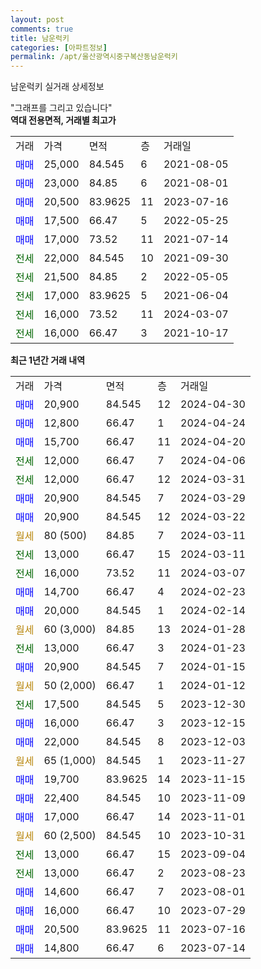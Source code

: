 ```yaml
---
layout: post
comments: true
title: 남운럭키
categories: [아파트정보]
permalink: /apt/울산광역시중구복산동남운럭키
---
```


남운럭키 실거래 상세정보

<script type="text/javascript">
  google.charts.load('current', {'packages':['line', 'corechart']});
  google.charts.setOnLoadCallback(drawChart);

  function drawChart() {
    var data = new google.visualization.DataTable();
    data.addColumn('date', '거래일');
    data.addColumn('number', "매매");
    data.addColumn('number', "전세");
    data.addColumn('number', "전매");

    data.addRows([[new Date(Date.parse("2024-04-30")), 20900, null, null], [new Date(Date.parse("2024-04-24")), 12800, null, null], [new Date(Date.parse("2024-04-20")), 15700, null, null], [new Date(Date.parse("2024-04-06")), null, 12000, null], [new Date(Date.parse("2024-03-31")), null, 12000, null], [new Date(Date.parse("2024-03-29")), 20900, null, null], [new Date(Date.parse("2024-03-22")), 20900, null, null], [new Date(Date.parse("2024-03-11")), null, null, null], [new Date(Date.parse("2024-03-11")), null, 13000, null], [new Date(Date.parse("2024-03-07")), null, 16000, null], [new Date(Date.parse("2024-02-23")), 14700, null, null], [new Date(Date.parse("2024-02-14")), 20000, null, null], [new Date(Date.parse("2024-01-28")), null, null, null], [new Date(Date.parse("2024-01-23")), null, 13000, null], [new Date(Date.parse("2024-01-15")), 20900, null, null], [new Date(Date.parse("2024-01-12")), null, null, null], [new Date(Date.parse("2023-12-30")), null, 17500, null], [new Date(Date.parse("2023-12-15")), 16000, null, null], [new Date(Date.parse("2023-12-03")), 22000, null, null], [new Date(Date.parse("2023-11-27")), null, null, null], [new Date(Date.parse("2023-11-15")), 19700, null, null], [new Date(Date.parse("2023-11-09")), 22400, null, null], [new Date(Date.parse("2023-11-01")), 17000, null, null], [new Date(Date.parse("2023-10-31")), null, null, null], [new Date(Date.parse("2023-09-04")), null, 13000, null], [new Date(Date.parse("2023-08-23")), null, 13000, null], [new Date(Date.parse("2023-08-01")), 14600, null, null], [new Date(Date.parse("2023-07-29")), 16000, null, null], [new Date(Date.parse("2023-07-16")), 20500, null, null], [new Date(Date.parse("2023-07-14")), 14800, null, null]]);

    var options = {
      hAxis: {
        format: 'yyyy/MM/dd'
      },    
      lineWidth: 0,
      pointsVisible: true,    
      title: '최근 1년간 유형별 실거래가 분포',
      legend: { position: 'bottom' }
    };

    var formatter = new google.visualization.NumberFormat({pattern:'###,###'} );
    formatter.format(data, 1);
    formatter.format(data, 2);
    
    setTimeout(function() {
        var chart = new google.visualization.LineChart(document.getElementById('columnchart_material'));
        chart.draw(data, (options));
        document.getElementById('loading').style.display = 'none';
    }, 200);
  }
</script>


<div id="loading" style="z-index:20; display: block; margin-left: 0px">"그래프를 그리고 있습니다"</div>
<div id="columnchart_material" style="width: 95%; margin-left: 0px; display: block"></div>
<!-- contents start -->
<b>역대 전용면적, 거래별 최고가</b>
<table class="sortable">
    <tr>
      <td>거래</td>
      <td>가격</td>
      <td>면적</td>
      <td>층</td>
      <td>거래일</td>
    </tr>
        <tr>
          <td><a style="color: blue">매매</a></td>
          <td>25,000</td>
          <td>84.545</td>
          <td>6</td>
          <td>2021-08-05</td>
        </tr>            <tr>
          <td><a style="color: blue">매매</a></td>
          <td>23,000</td>
          <td>84.85</td>
          <td>6</td>
          <td>2021-08-01</td>
        </tr>            <tr>
          <td><a style="color: blue">매매</a></td>
          <td>20,500</td>
          <td>83.9625</td>
          <td>11</td>
          <td>2023-07-16</td>
        </tr>            <tr>
          <td><a style="color: blue">매매</a></td>
          <td>17,500</td>
          <td>66.47</td>
          <td>5</td>
          <td>2022-05-25</td>
        </tr>            <tr>
          <td><a style="color: blue">매매</a></td>
          <td>17,000</td>
          <td>73.52</td>
          <td>11</td>
          <td>2021-07-14</td>
        </tr>        
        <tr>
              <td><a style="color: darkgreen">전세</a></td>
              <td>22,000</td>
              <td>84.545</td>
              <td>10</td>
              <td>2021-09-30</td>
            </tr>            <tr>
              <td><a style="color: darkgreen">전세</a></td>
              <td>21,500</td>
              <td>84.85</td>
              <td>2</td>
              <td>2022-05-05</td>
            </tr>            <tr>
              <td><a style="color: darkgreen">전세</a></td>
              <td>17,000</td>
              <td>83.9625</td>
              <td>5</td>
              <td>2021-06-04</td>
            </tr>            <tr>
              <td><a style="color: darkgreen">전세</a></td>
              <td>16,000</td>
              <td>73.52</td>
              <td>11</td>
              <td>2024-03-07</td>
            </tr>            <tr>
              <td><a style="color: darkgreen">전세</a></td>
              <td>16,000</td>
              <td>66.47</td>
              <td>3</td>
              <td>2021-10-17</td>
            </tr>        
    
</table>

<b>최근 1년간 거래 내역</b>

<table class="sortable">
    <tr>
      <td>거래</td>
      <td>가격</td>
      <td>면적</td>
      <td>층</td>
      <td>거래일</td>
    </tr>
    <tr>
      <td><a style="color: blue">매매</a></td>
      <td>20,900</td>
      <td>84.545</td>
      <td>12</td>
      <td>2024-04-30</td>
    </tr>          <tr>
      <td><a style="color: blue">매매</a></td>
      <td>12,800</td>
      <td>66.47</td>
      <td>1</td>
      <td>2024-04-24</td>
    </tr>          <tr>
      <td><a style="color: blue">매매</a></td>
      <td>15,700</td>
      <td>66.47</td>
      <td>11</td>
      <td>2024-04-20</td>
    </tr>          <tr>
      <td><a style="color: darkgreen">전세</a></td>
      <td>12,000</td>
      <td>66.47</td>
      <td>7</td>
      <td>2024-04-06</td>
    </tr>          <tr>
      <td><a style="color: darkgreen">전세</a></td>
      <td>12,000</td>
      <td>66.47</td>
      <td>12</td>
      <td>2024-03-31</td>
    </tr>          <tr>
      <td><a style="color: blue">매매</a></td>
      <td>20,900</td>
      <td>84.545</td>
      <td>7</td>
      <td>2024-03-29</td>
    </tr>          <tr>
      <td><a style="color: blue">매매</a></td>
      <td>20,900</td>
      <td>84.545</td>
      <td>12</td>
      <td>2024-03-22</td>
    </tr>          <tr>
      <td><a style="color: darkgoldenrod">월세</a></td>
      <td>80 (500)</td>
      <td>84.85</td>
      <td>7</td>
      <td>2024-03-11</td>
    </tr>          <tr>
      <td><a style="color: darkgreen">전세</a></td>
      <td>13,000</td>
      <td>66.47</td>
      <td>15</td>
      <td>2024-03-11</td>
    </tr>          <tr>
      <td><a style="color: darkgreen">전세</a></td>
      <td>16,000</td>
      <td>73.52</td>
      <td>11</td>
      <td>2024-03-07</td>
    </tr>          <tr>
      <td><a style="color: blue">매매</a></td>
      <td>14,700</td>
      <td>66.47</td>
      <td>4</td>
      <td>2024-02-23</td>
    </tr>          <tr>
      <td><a style="color: blue">매매</a></td>
      <td>20,000</td>
      <td>84.545</td>
      <td>1</td>
      <td>2024-02-14</td>
    </tr>          <tr>
      <td><a style="color: darkgoldenrod">월세</a></td>
      <td>60 (3,000)</td>
      <td>84.85</td>
      <td>13</td>
      <td>2024-01-28</td>
    </tr>          <tr>
      <td><a style="color: darkgreen">전세</a></td>
      <td>13,000</td>
      <td>66.47</td>
      <td>3</td>
      <td>2024-01-23</td>
    </tr>          <tr>
      <td><a style="color: blue">매매</a></td>
      <td>20,900</td>
      <td>84.545</td>
      <td>7</td>
      <td>2024-01-15</td>
    </tr>          <tr>
      <td><a style="color: darkgoldenrod">월세</a></td>
      <td>50 (2,000)</td>
      <td>66.47</td>
      <td>1</td>
      <td>2024-01-12</td>
    </tr>          <tr>
      <td><a style="color: darkgreen">전세</a></td>
      <td>17,500</td>
      <td>84.545</td>
      <td>5</td>
      <td>2023-12-30</td>
    </tr>          <tr>
      <td><a style="color: blue">매매</a></td>
      <td>16,000</td>
      <td>66.47</td>
      <td>3</td>
      <td>2023-12-15</td>
    </tr>          <tr>
      <td><a style="color: blue">매매</a></td>
      <td>22,000</td>
      <td>84.545</td>
      <td>8</td>
      <td>2023-12-03</td>
    </tr>          <tr>
      <td><a style="color: darkgoldenrod">월세</a></td>
      <td>65 (1,000)</td>
      <td>84.545</td>
      <td>1</td>
      <td>2023-11-27</td>
    </tr>          <tr>
      <td><a style="color: blue">매매</a></td>
      <td>19,700</td>
      <td>83.9625</td>
      <td>14</td>
      <td>2023-11-15</td>
    </tr>          <tr>
      <td><a style="color: blue">매매</a></td>
      <td>22,400</td>
      <td>84.545</td>
      <td>10</td>
      <td>2023-11-09</td>
    </tr>          <tr>
      <td><a style="color: blue">매매</a></td>
      <td>17,000</td>
      <td>66.47</td>
      <td>14</td>
      <td>2023-11-01</td>
    </tr>          <tr>
      <td><a style="color: darkgoldenrod">월세</a></td>
      <td>60 (2,500)</td>
      <td>84.545</td>
      <td>10</td>
      <td>2023-10-31</td>
    </tr>          <tr>
      <td><a style="color: darkgreen">전세</a></td>
      <td>13,000</td>
      <td>66.47</td>
      <td>15</td>
      <td>2023-09-04</td>
    </tr>          <tr>
      <td><a style="color: darkgreen">전세</a></td>
      <td>13,000</td>
      <td>66.47</td>
      <td>2</td>
      <td>2023-08-23</td>
    </tr>          <tr>
      <td><a style="color: blue">매매</a></td>
      <td>14,600</td>
      <td>66.47</td>
      <td>7</td>
      <td>2023-08-01</td>
    </tr>          <tr>
      <td><a style="color: blue">매매</a></td>
      <td>16,000</td>
      <td>66.47</td>
      <td>10</td>
      <td>2023-07-29</td>
    </tr>          <tr>
      <td><a style="color: blue">매매</a></td>
      <td>20,500</td>
      <td>83.9625</td>
      <td>11</td>
      <td>2023-07-16</td>
    </tr>          <tr>
      <td><a style="color: blue">매매</a></td>
      <td>14,800</td>
      <td>66.47</td>
      <td>6</td>
      <td>2023-07-14</td>
    </tr>      </table>
<!-- contents end -->    

